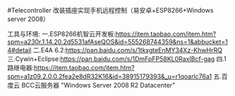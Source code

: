 #Telecontroller
改装插座实现手机远程控制（易安卓+ESP8266+Windows server 2008）

工具与环境:
一.ESP8266机智云开发板:https://item.taobao.com/item.htm?spm=a230r.1.14.20.2d5531afAseQOS&id=555268744359&ns=1&abbucket=14#detail
二.E4A 6.2:https://pan.baidu.com/s/1tkxgteEnMY34Xz-KhwHrRQ
三.Cywin+Eclipse:https://pan.baidu.com/s/1DmFpFP58KL0RaxIBcf-gag
四.1路继电器:https://item.taobao.com/item.htm?spm=a1z09.2.0.0.2fea2e8dR32K16&id=38915179393&_u=r1qoarlc76a1
五.百度云 BCC云服务器 "Windows Server 2008 R2 Datacenter"
